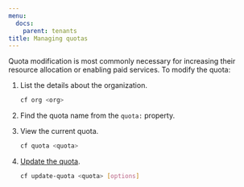 ```yaml
---
menu:
  docs:
    parent: tenants
title: Managing quotas
---
```


Quota modification is most commonly necessary for increasing their resource allocation or enabling paid services. To modify the quota:

1. List the details about the organization.

    ```sh
    cf org <org>
    ```

1. Find the quota name from the `quota:` property.
1. View the current quota.

    ```bash
    cf quota <quota>
    ```

1. [Update the quota](https://docs.cloudfoundry.org/adminguide/quota-plans.html#update-quota).

    ```sh
    cf update-quota <quota> [options]
    ```
